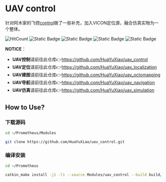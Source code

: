 # UAV control

针对阿木家的飞控[control](https://github.com/amov-lab/Prometheus/tree/v1.1/Modules/control)做了一些补充，加入VICON定位源，融合仿真实物为一个整体。

![HitCount](https://img.shields.io/endpoint?url=https%3A%2F%2Fhits.dwyl.com%2FHuaYuXiao%2Fuav_control.json%3Fcolor%3Dpink)
![Static Badge](https://img.shields.io/badge/ROS-melodic-22314E?logo=ros)
![Static Badge](https://img.shields.io/badge/C%2B%2B-11-00599C?logo=cplusplus)
![Static Badge](https://img.shields.io/badge/Ubuntu-18.04.6-E95420?logo=ubuntu)
![Static Badge](https://img.shields.io/badge/NVIDIA-Jetson_Nano-76B900?LOGO=nvidia)


**NOTICE**：
- **UAV控制**请前往此仓库👉https://github.com/HuaYuXiao/uav_control
- **UAV定位**请前往此仓库👉https://github.com/HuaYuXiao/uav_localization
- **UAV建图**请前往此仓库👉https://github.com/HuaYuXiao/uav_octomapping
- **UAV导航**请前往此仓库👉https://github.com/HuaYuXiao/uav_navigation
- **UAV仿真**请前往此仓库👉https://github.com/HuaYuXiao/uav_simulation


## How to Use?

### 下载源码

```bash
cd ~/Prometheus/Modules
```

```bash
git clone https://github.com/HuaYuXiao/uav_control.git
```

### 编译安装

```bash
cd ~/Prometheus
```

```bash
catkin_make install -j1 -l1 --source Modules/uav_control --build build/uav_control
```





